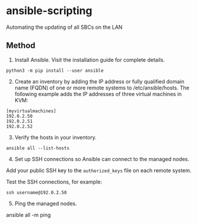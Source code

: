 # ansible-scripting

Automating the updating of all SBCs on the LAN

## Method

1. Install Ansible. Visit the installation guide for complete details.

`python3 -m pip install --user ansible`


2. Create an inventory by adding the IP address or fully qualified domain name (FQDN) of one or more remote systems to /etc/ansible/hosts. The following example adds the IP addresses of three virtual machines in KVM:

```
[myvirtualmachines]
192.0.2.50
192.0.2.51
192.0.2.52
```

3. Verify the hosts in your inventory.

`ansible all --list-hosts`

4. Set up SSH connections so Ansible can connect to the managed nodes.

Add your public SSH key to the `authorized_keys` file on each remote system.

Test the SSH connections, for example:

`ssh username@192.0.2.50`

5. Ping the managed nodes.

ansible all -m ping
